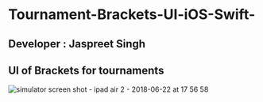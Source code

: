 # Tournament-Brackets-UI-iOS-Swift-
## Developer : Jaspreet Singh
## UI of Brackets for tournaments 
![simulator screen shot - ipad air 2 - 2018-06-22 at 17 56 58](https://user-images.githubusercontent.com/40492377/41776537-c106a48e-7645-11e8-8ee4-09c3548eecb2.png)

